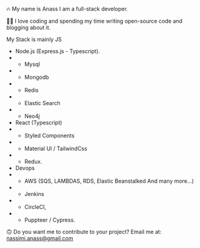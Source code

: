 🔥 My name is Anass I am a full-stack developer.

🙏🏻 I love coding and spending my time writing open-source code and blogging about it.

My Stack is mainly JS

- Node.js (Express.js - Typescript).
- - Mysql
- - Mongodb
- - Redis
- - Elastic Search
- - Neo4j
- React (Typescript)
- - Styled Components
- - Material UI / TailwindCss
- - Redux.
- Devops
- - AWS (SQS, LAMBDAS, RDS, Elastic Beanstalked And many more...)
- - Jenkins
- - CircleCI,
- - Puppteer / Cypress.

🙃 Do you want me to contribute to your project? Email me at: nassimi.anass@gmail.com



<!-- [![Novu](https://user-images.githubusercontent.com/8872447/165779319-34962ccc-3149-466c-b1da-97fd93254520.png)](https://github.com/) -->
